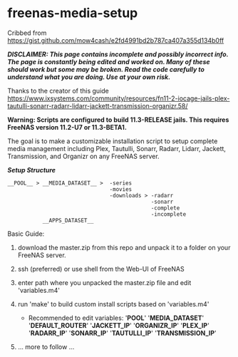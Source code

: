 # freenas-media-setup
Cribbed from https://gist.github.com/mow4cash/e2fd4991bd2b787ca407a355d134b0ff

***DISCLAIMER: This page contains incomplete and possibly incorrect info. The page is constantly being edited and worked on. Many of these should work but some may be broken. Read the code carefully to understand what you are doing.  Use at your own risk.***

Thanks to the creator of this guide https://www.ixsystems.com/community/resources/fn11-2-iocage-jails-plex-tautulli-sonarr-radarr-lidarr-jackett-transmission-organizr.58/

**Warning: Scripts are configured to build 11.3-RELEASE jails.  This requires FreeNAS version 11.2-U7 or 11.3-BETA1.**

The goal is to make a customizable installation script to setup complete media management including Plex, Tautulli, Sonarr, Radarr, Lidarr, Jackett, Transmission, and Organizr on any FreeNAS server.

***Setup Structure***
```
__POOL__ > __MEDIA_DATASET__ >  -series
                                -movies
                                -downloads > -radarr
                                             -sonarr
                                             -complete
                                             -incomplete
           __APPS_DATASET__                                  
```


Basic Guide:
1) download the master.zip from this repo and unpack it to a folder on your FreeNAS server.
2) ssh (preferred) or use shell from the Web-UI of FreeNAS
3) enter path where you unpacked the master.zip file and edit 'variables.m4'
4) run 'make' to build custom install scripts based on 'variables.m4'
    * Recommended to edit variables: '__POOL__'
                                     '__MEDIA_DATASET__'
                                     '__DEFAULT_ROUTER__'
                                     '__JACKETT_IP__'
                                     '__ORGANIZR_IP__'
                                     '__PLEX_IP__'
                                     '__RADARR_IP__'
                                     '__SONARR_IP__'
                                     '__TAUTULLI_IP__'
                                     '__TRANSMISSION_IP__'
                                          
5) ... more to follow ...
